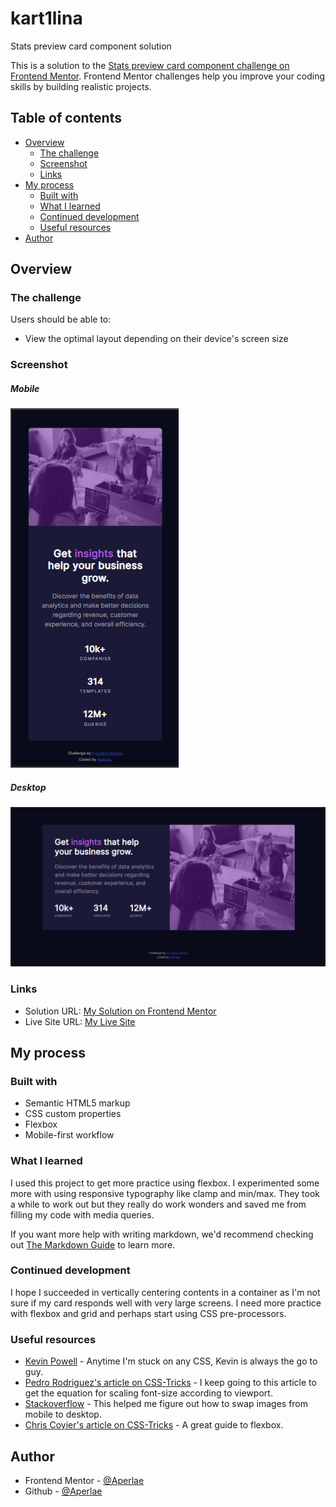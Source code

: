 # kart1lina
Stats preview card component solution

This is a solution to the [Stats preview card component challenge on Frontend Mentor](https://www.frontendmentor.io/challenges/stats-preview-card-component-8JqbgoU62). Frontend Mentor challenges help you improve your coding skills by building realistic projects. 

## Table of contents

- [Overview](#overview)
  - [The challenge](#the-challenge)
  - [Screenshot](#screenshot)
  - [Links](#links)
- [My process](#my-process)
  - [Built with](#built-with)
  - [What I learned](#what-i-learned)
  - [Continued development](#continued-development)
  - [Useful resources](#useful-resources)
- [Author](#author)


## Overview

### The challenge

Users should be able to:

- View the optimal layout depending on their device's screen size

### Screenshot

##### Mobile
![screenshot-mobile.png](https://github.com/Aperlae/kart1lina/blob/main/images/screenshot-mobile.png)

##### Desktop
![screenshot-desktop.png](https://github.com/Aperlae/kart1lina/blob/main/images/screenshot-desktop.png)

### Links

- Solution URL: [My Solution on Frontend Mentor](https://www.frontendmentor.io/solutions/responsive-nft-preview-card-component-using-grid-and-flexbox-0fVdMV7K5)
- Live Site URL: [My Live Site](https://aperlae.github.io/kart1lina/)


## My process

### Built with

- Semantic HTML5 markup
- CSS custom properties
- Flexbox
- Mobile-first workflow

### What I learned

I used this project to get more practice using flexbox. I experimented some more with using responsive typography like clamp and min/max.  They took a while to work out but they really do work wonders and saved me from filling my code with media queries.   

If you want more help with writing markdown, we'd recommend checking out [The Markdown Guide](https://www.markdownguide.org/) to learn more.

### Continued development

I hope I succeeded in vertically centering contents in a container as I'm not sure if my card responds well with very large screens.  I need more practice with flexbox and grid and perhaps start using CSS pre-processors. 

### Useful resources

- [Kevin Powell](https://youtu.be/U9VF-4euyRo) - Anytime I'm stuck on any CSS, Kevin is always the go to guy.
- [Pedro Rodriguez's article on CSS-Tricks](https://css-tricks.com/linearly-scale-font-size-with-css-clamp-based-on-the-viewport/) - I keep going to this article to get the equation for scaling font-size according to viewport.
- [Stackoverflow](https://stackoverflow.com/questions/25972274/how-to-swap-images-on-mobile-desktop-in-responsive-mode) - This helped me figure out how to swap images from mobile to desktop.
-  [Chris Coyier's article on CSS-Tricks](https://css-tricks.com/snippets/css/a-guide-to-flexbox/) - A great guide to flexbox. 



## Author

- Frontend Mentor - [@Aperlae](https://www.frontendmentor.io/profile/Aperlae)
- Github - [@Aperlae](https://github.com/Aperlae)



